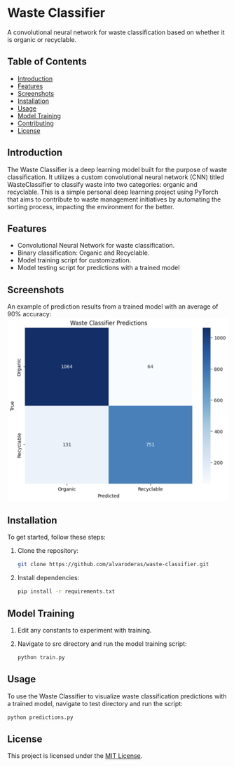 # Waste Classifier

A convolutional neural network for waste classification based on whether it is organic or recyclable.

## Table of Contents
- [Introduction](#introduction)
- [Features](#features)
- [Screenshots](#screenshots)
- [Installation](#installation)
- [Usage](#usage)
- [Model Training](#model-training)
- [Contributing](#contributing)
- [License](#license)

## Introduction

The Waste Classifier is a deep learning model built for the purpose of waste classification. It utilizes a custom convolutional neural network (CNN) titled WasteClassifier to classify waste into two categories: organic and recyclable. This is a simple personal deep learning project using PyTorch that aims to contribute to waste management initiatives by automating the sorting process, impacting the environment for the better.

## Features

- Convolutional Neural Network for waste classification.
- Binary classification: Organic and Recyclable.
- Model training script for customization.
- Model testing script for predictions with a trained model

## Screenshots

An example of prediction results from a trained model with an average of 90% accuracy:
![Predictions](imgs/wastepredictions90.png)

## Installation

To get started, follow these steps:

1. Clone the repository:

    ```bash
    git clone https://github.com/alvaroderas/waste-classifier.git
    ```

2. Install dependencies:

    ```bash
    pip install -r requirements.txt
    ```


## Model Training
1. Edit any constants to experiment with training.
2. Navigate to src directory and run the model training script:

    ```bash
    python train.py
    ```
## Usage

To use the Waste Classifier to visualize waste classification predictions with a trained model, navigate to test directory and run the script:

```bash
python predictions.py
```

## License
This project is licensed under the [MIT License](LICENSE).
